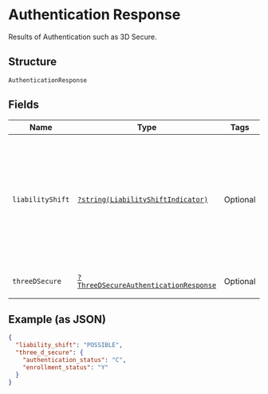 
# Authentication Response

Results of Authentication such as 3D Secure.

## Structure

`AuthenticationResponse`

## Fields

| Name | Type | Tags | Description | Getter | Setter |
|  --- | --- | --- | --- | --- | --- |
| `liabilityShift` | [`?string(LiabilityShiftIndicator)`](../../doc/models/liability-shift-indicator.md) | Optional | Liability shift indicator. The outcome of the issuer's authentication.<br><br>**Constraints**: *Minimum Length*: `1`, *Maximum Length*: `255`, *Pattern*: `^[0-9A-Z_]+$` | getLiabilityShift(): ?string | setLiabilityShift(?string liabilityShift): void |
| `threeDSecure` | [`?ThreeDSecureAuthenticationResponse`](../../doc/models/three-d-secure-authentication-response.md) | Optional | Results of 3D Secure Authentication. | getThreeDSecure(): ?ThreeDSecureAuthenticationResponse | setThreeDSecure(?ThreeDSecureAuthenticationResponse threeDSecure): void |

## Example (as JSON)

```json
{
  "liability_shift": "POSSIBLE",
  "three_d_secure": {
    "authentication_status": "C",
    "enrollment_status": "Y"
  }
}
```

